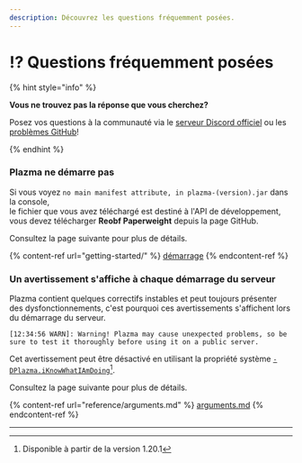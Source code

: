 ```yaml
---
description: Découvrez les questions fréquemment posées.
---
```


# ⁉️ Questions fréquemment posées

{% hint style="info" %}

**Vous ne trouvez pas la réponse que vous cherchez?**

Posez vos questions à la communauté via le [serveur Discord officiel](https://discord.gg/MmfC52K8A8) ou les [problèmes GitHub](https://github.com/PlazmaMC/PlazmaBukkit/issues)!

{% endhint %}

### Plazma ne démarre pas

Si vous voyez `no main manifest attribute, in plazma-(version).jar` dans la console,\
le fichier que vous avez téléchargé est destiné à l'API de développement, vous devez télécharger **Reobf Paperweight** depuis la page GitHub.

Consultez la page suivante pour plus de détails.

{% content-ref url="getting-started/" %}
[démarrage](getting-started#id-2)
{% endcontent-ref %}

### Un avertissement s'affiche à chaque démarrage du serveur

Plazma contient quelques correctifs instables et peut toujours présenter des dysfonctionnements, c'est pourquoi ces avertissements s'affichent lors du démarrage du serveur.

```log
[12:34:56 WARN]: Warning! Plazma may cause unexpected problems, so be sure to test it thoroughly before using it on a public server.
```

Cet avertissement peut être désactivé en utilisant la propriété système [`-DPlazma.iKnowWhatIAmDoing`](#user-content-fn-1)[^1].

Consultez la page suivante pour plus de détails.

{% content-ref url="reference/arguments.md" %}
[arguments.md](reference/arguments.md#plazma.iknowwhatiamdoing)
{% endcontent-ref %}

***

[^1]: Disponible à partir de la version 1.20.1
